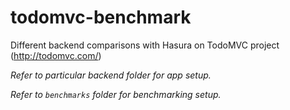 # todomvc-benchmark

Different backend comparisons with Hasura on TodoMVC project (http://todomvc.com/)

_Refer to particular backend folder for app setup._

_Refer to `benchmarks` folder for benchmarking setup._
